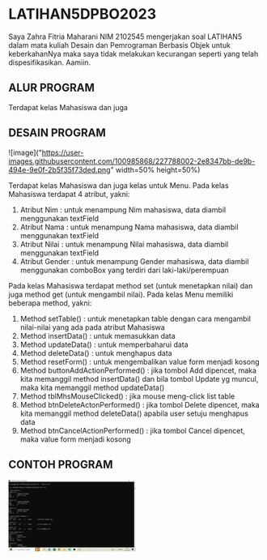 # LATIHAN5DPBO2023

Saya Zahra Fitria Maharani NIM 2102545 mengerjakan soal LATIHAN5 dalam mata kuliah Desain dan Pemrograman Berbasis Objek untuk keberkahanNya maka saya tidak melakukan kecurangan seperti yang telah dispesifikasikan. Aamiin.

## ALUR PROGRAM

Terdapat kelas Mahasiswa dan juga

## DESAIN PROGRAM

![image]("https://user-images.githubusercontent.com/100985868/227788002-2e8347bb-de9b-494e-9e0f-2b5f35f73ded.png" width=50% height=50%)

Terdapat kelas Mahasiswa dan juga kelas untuk Menu. Pada kelas Mahasiswa terdapat 4 atribut, yakni:

1. Atribut Nim      : untuk menampung Nim mahasiswa, data diambil menggunakan textField
2. Atribut Nama     : untuk menampung Nama mahasiswa, data diambil menggunakan textField
3. Atribut Nilai    : untuk menampung Nilai mahasiswa, data diambil menggunakan textField
4. Atribut Gender   : untuk menampung Gender mahasiswa, data diambil menggunakan comboBox yang terdiri dari laki-laki/perempuan

Pada kelas Mahasiswa terdapat method set (untuk menetapkan nilai) dan juga method get (untuk mengambil nilai). Pada kelas Menu memiliki beberapa method, yakni:
1. Method setTable()                      : untuk menetapkan table dengan cara mengambil nilai-nilai yang ada pada atribut Mahasiswa
2. Method insertData()                    : untuk memasukkan data
3. Method updateData()                    : untuk memperbaharui data
4. Method deleteData()                    : untuk menghapus data
5. Method resetForm()                     : untuk mengembalikan value form menjadi kosong
6. Method buttonAddActionPerformed()      : jika tombol Add dipencet, maka kita memanggil method insertData() dan bila tombol Update yg muncul, maka kita memanggil method updateData()
7. Method tblMhsMouseClicked()            : jika mouse meng-click list table
8. Method btnDeleteActonPerformed()       : jika tombol Delete dipencet, maka kita memanggil method deleteData() apabila user setuju menghapus data
9. Method btnCancelActionPerformed()      : jika tombol Cancel dipencet, maka value form menjadi kosong

## CONTOH PROGRAM
<img src="https://github.com/zahraftrm/LATIHAN4DPBO2023-/blob/main/CPP/Screenshot%20(1125).png" width=50% height=50%>
